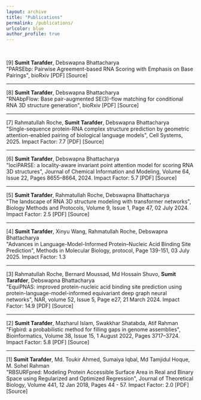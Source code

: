 ```yaml
---
layout: archive
title: "Publications"
permalink: /publications/
urlcolor: blue
author_profile: true
---
```


<style>
    a {
      text-decoration: none; 
    }

    a:hover {
      text-decoration: underline; 
    }
    
</style>

&nbsp;

[9] **Sumit Tarafder**, Debswapna Bhattacharya <br>
    <a href="https://www.biorxiv.org/content/10.1101/2025.10.13.682106v1">"PARSEbp: Pairwise Agreement-based RNA Scoring with Emphasis on Base Pairings"</a>, bioRxiv [[PDF](../files/PARSEbp.pdf)] [[Source](https://github.com/Bhattacharya-Lab/PARSEbp)]<br>

---

[8] **Sumit Tarafder**, Debswapna Bhattacharya <br>
    <a href="https://www.biorxiv.org/content/10.1101/2025.01.24.634669v2">"RNAbpFlow: Base pair-augmented SE(3)-flow matching for conditional RNA 3D structure generation"</a>, bioRxiv [[PDF](../files/RNAbpFlow.pdf)] [[Source](https://github.com/Bhattacharya-Lab/RNAbpFlow)]<br>

---

[7] Rahmatullah Roche, **Sumit Tarafder**, Debswapna Bhattacharya <br>
<a href="https://doi.org/10.1016/j.cels.2025.101400">"Single-sequence protein-RNA complex structure prediction by geometric attention-enabled pairing of biological language models"</a>, Cell Systems, 2025. Impact Factor: 7.7 [[PDF](../files/ProRNA.pdf)] [[Source](https://github.com/Bhattacharya-Lab/ProRNA3D-single)]<br>

---

[6] **Sumit Tarafder**, Debswapna Bhattacharya <br>
    <a href="https://pubs.acs.org/doi/10.1021/acs.jcim.4c01621">"lociPARSE: a locality-aware invariant point attention model for scoring RNA 3D structures"</a>, Journal of Chemical Information and Modeling, Volume 64, Issue 22, Pages 8655–8664, 2024. Impact Factor: 5.7 [[PDF](../files/lociPARSE.pdf)] [[Source](https://github.com/Bhattacharya-Lab/lociPARSE)]<br>

---

[5] **Sumit Tarafder**, Rahmatullah Roche,  Debswapna Bhattacharya <br>
<a href="https://doi.org/10.1093/biomethods/bpae047">"The landscape of RNA 3D structure modeling with transformer networks"</a>, Biology Methods and Protocols, Volume 9, Issue 1, Page 47, 02 July 2024.  Impact Factor: 2.5 [[PDF](../files/RNAMark.pdf)] [[Source](https://github.com/Bhattacharya-Lab/RNAmark)]<br>

---

[4] **Sumit Tarafder**, Xinyu Wang, Rahmatullah Roche,  Debswapna Bhattacharya <br>
<a href="https://doi.org/10.1007/978-1-0716-4623-6_9">"Advances in Language-Model-Informed Protein–Nucleic Acid Binding Site Prediction"</a>, Methods in Molecular Biology, protocol, Page 139-151, 03 July 2025.  Impact Factor: 1.3 <br>

---

[3] Rahmatullah Roche, Bernard Moussad, Md Hossain Shuvo, **Sumit Tarafder**, Debswapna Bhattacharya <br>
<a href="https://doi.org/10.1093/nar/gkae039">"EquiPNAS: improved protein-nucleic acid binding site prediction using protein-language-model-informed equivariant deep graph neural networks"</a>, NAR, volume 52, Issue 5, Page e27, 21 March 2024.  Impact Factor: 14.9 [[PDF](../files/EquiPNAS.pdf)] [[Source](https://github.com/Bhattacharya-Lab/EquiPNAS)]<br>

---

[2] **Sumit Tarafder**, Mazharul Islam, Swakkhar Shatabda, Atif Rahman <br>
    <a href="https://doi.org/10.1093/bioinformatics/btac404">"Figbird: a probabilistic method for filling gaps in genome assemblies"</a>, Bioinformatics, Volume 38, Issue 15, 1 August 2022, Pages 3717–3724. Impact Factor: 5.8 [[PDF](../files/Figbird.pdf)] [[Source](https://github.com/SumitTarafder/Figbird)]<br>
    
---

[1] **Sumit Tarafder**, Md. Toukir Ahmed, Sumaiya Iqbal, Md Tamjidul Hoque, M. Sohel Rahman <br>
<a href="https://doi.org/10.1016/j.jtbi.2017.12.029">"RBSURFpred: Modeling Protein Accessible Surface Area in Real and Binary Space using Regularized and Optimized Regression"</a>, Journal of Theoretical Biology, Volume 441, 12 Jan 2018, Pages 44 - 57. Impact Factor: 2.0 [[PDF](../files/RBSurfPred.pdf)] [[Source](https://github.com/SumitTarafder/RBSURFpred)]
